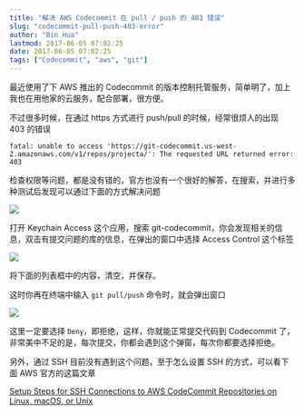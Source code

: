 ```yaml
---
title: "解决 AWS Codecommit 在 pull / push 的 403 错误"
slug: "codecommit-pull-push-403-error"
author: "Bin Hua"
lastmod: 2017-06-05 07:02:25
date: 2017-06-05 07:02:25
tags: ["Codecommit", "aws", "git"]
---
```


最近使用了下 AWS 推出的 Codecommit 的版本控制托管服务，简单明了，加上我也在用他家的云服务，配合部署，很方便。

不过很多时候，在通过 https 方式进行 push/pull 的时候，经常很烦人的出现 403 的错误

```
fatal: unable to access 'https://git-codecommit.us-west-2.amazonaws.com/v1/repos/projecta/': The requested URL returned error: 403
```

检查权限等问题，都是没有错的，官方也没有一个很好的解答，在搜索，并进行多种测试后发现可以通过下面的方式解决问题

![](/imgs/codecommit-pull-push-403-error-01.png)

打开 Keychain Access 这个应用，搜索 git-codecommit，你会发现相关的信息，双击有提交问题的库的信息，在弹出的窗口中选择 Access Control 这个标签

![](/imgs/codecommit-pull-push-403-error-02.png)

将下面的列表框中的内容，清空，并保存。

这时你再在终端中输入 `git pull/push` 命令时，就会弹出窗口

![](/imgs/codecommit-pull-push-403-error-03.png)

这里一定要选择 `Deny`，即拒绝，这样，你就能正常提交代码到 Codecommit 了，非常美中不足的是，每次提交，你都会遇到这个弹窗，每次你都要选择拒绝。

另外，通过 SSH 目前没有遇到这个问题，至于怎么设置 SSH 的方式，可以看下面 AWS 官方的这篇文章

[Setup Steps for SSH Connections to AWS CodeCommit Repositories on Linux, macOS, or Unix](http://docs.aws.amazon.com/codecommit/latest/userguide/setting-up-ssh-unixes.html)
